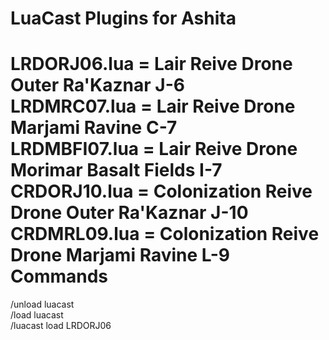 LuaCast Plugins for Ashita
=======
LRDORJ06.lua = Lair Reive Drone Outer Ra'Kaznar J-6  
LRDMRC07.lua = Lair Reive Drone Marjami Ravine C-7  
LRDMBFI07.lua = Lair Reive Drone Morimar Basalt Fields I-7  
CRDORJ10.lua = Colonization Reive Drone Outer Ra'Kaznar J-10 
CRDMRL09.lua = Colonization Reive Drone Marjami Ravine L-9  
Commands
=======
/unload luacast  
/load luacast  
/luacast load LRDORJ06 

